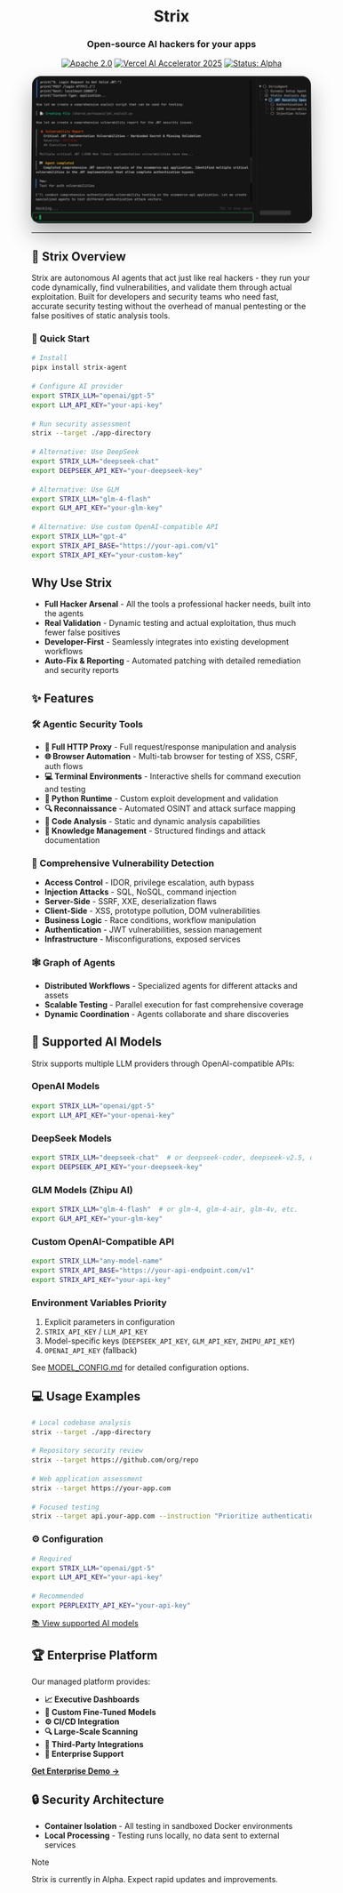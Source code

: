 <div align="center">

# Strix

### Open-source AI hackers for your apps

[![Apache 2.0](https://img.shields.io/badge/license-Apache%202.0-blue.svg)](LICENSE)
[![Vercel AI Accelerator 2025](https://img.shields.io/badge/Vercel%20AI-Accelerator%202025-000000?style=flat&logo=vercel)](https://vercel.com/ai-accelerator)
[![Status: Alpha](https://img.shields.io/badge/status-alpha-orange.svg)](https://github.com/usestrix/strix)

</div>

<div align="center">
<img src=".github/screenshot.png" alt="Strix Demo" width="800" style="border-radius: 16px; box-shadow: 0 20px 40px rgba(0, 0, 0, 0.3), 0 0 0 1px rgba(255, 255, 255, 0.1), inset 0 1px 0 rgba(255, 255, 255, 0.2); transform: perspective(1000px) rotateX(2deg); transition: transform 0.3s ease;">
</div>

---

## 🦉 Strix Overview

Strix are autonomous AI agents that act just like real hackers - they run your code dynamically, find vulnerabilities, and validate them through actual exploitation. Built for developers and security teams who need fast, accurate security testing without the overhead of manual pentesting or the false positives of static analysis tools.

### 🚀 Quick Start

```bash
# Install
pipx install strix-agent

# Configure AI provider
export STRIX_LLM="openai/gpt-5"
export LLM_API_KEY="your-api-key"

# Run security assessment
strix --target ./app-directory

# Alternative: Use DeepSeek
export STRIX_LLM="deepseek-chat"
export DEEPSEEK_API_KEY="your-deepseek-key"

# Alternative: Use GLM
export STRIX_LLM="glm-4-flash"
export GLM_API_KEY="your-glm-key"

# Alternative: Use custom OpenAI-compatible API
export STRIX_LLM="gpt-4"
export STRIX_API_BASE="https://your-api.com/v1"
export STRIX_API_KEY="your-custom-key"
```

## Why Use Strix

- **Full Hacker Arsenal** - All the tools a professional hacker needs, built into the agents
- **Real Validation** - Dynamic testing and actual exploitation, thus much fewer false positives
- **Developer-First** - Seamlessly integrates into existing development workflows
- **Auto-Fix & Reporting** - Automated patching with detailed remediation and security reports

## ✨ Features

### 🛠️ Agentic Security Tools

- **🔌 Full HTTP Proxy** - Full request/response manipulation and analysis
- **🌐 Browser Automation** - Multi-tab browser for testing of XSS, CSRF, auth flows
- **💻 Terminal Environments** - Interactive shells for command execution and testing
- **🐍 Python Runtime** - Custom exploit development and validation
- **🔍 Reconnaissance** - Automated OSINT and attack surface mapping
- **📁 Code Analysis** - Static and dynamic analysis capabilities
- **📝 Knowledge Management** - Structured findings and attack documentation

### 🎯 Comprehensive Vulnerability Detection

- **Access Control** - IDOR, privilege escalation, auth bypass
- **Injection Attacks** - SQL, NoSQL, command injection
- **Server-Side** - SSRF, XXE, deserialization flaws
- **Client-Side** - XSS, prototype pollution, DOM vulnerabilities
- **Business Logic** - Race conditions, workflow manipulation
- **Authentication** - JWT vulnerabilities, session management
- **Infrastructure** - Misconfigurations, exposed services

### 🕸️ Graph of Agents

- **Distributed Workflows** - Specialized agents for different attacks and assets
- **Scalable Testing** - Parallel execution for fast comprehensive coverage
- **Dynamic Coordination** - Agents collaborate and share discoveries


## 🤖 Supported AI Models

Strix supports multiple LLM providers through OpenAI-compatible APIs:

### OpenAI Models
```bash
export STRIX_LLM="openai/gpt-5"
export LLM_API_KEY="your-openai-key"
```

### DeepSeek Models
```bash
export STRIX_LLM="deepseek-chat"  # or deepseek-coder, deepseek-v2.5, deepseek-r1
export DEEPSEEK_API_KEY="your-deepseek-key"
```

### GLM Models (Zhipu AI)
```bash
export STRIX_LLM="glm-4-flash"  # or glm-4, glm-4-air, glm-4v, etc.
export GLM_API_KEY="your-glm-key"
```

### Custom OpenAI-Compatible API
```bash
export STRIX_LLM="any-model-name"
export STRIX_API_BASE="https://your-api-endpoint.com/v1"
export STRIX_API_KEY="your-api-key"
```

### Environment Variables Priority
1. Explicit parameters in configuration
2. `STRIX_API_KEY` / `LLM_API_KEY`
3. Model-specific keys (`DEEPSEEK_API_KEY`, `GLM_API_KEY`, `ZHIPU_API_KEY`)
4. `OPENAI_API_KEY` (fallback)

See [MODEL_CONFIG.md](MODEL_CONFIG.md) for detailed configuration options.

## 💻 Usage Examples

```bash
# Local codebase analysis
strix --target ./app-directory

# Repository security review
strix --target https://github.com/org/repo

# Web application assessment
strix --target https://your-app.com

# Focused testing
strix --target api.your-app.com --instruction "Prioritize authentication and authorization testing"
```

### ⚙️ Configuration

```bash
# Required
export STRIX_LLM="openai/gpt-5"
export LLM_API_KEY="your-api-key"

# Recommended
export PERPLEXITY_API_KEY="your-api-key"
```

[📚 View supported AI models](https://docs.litellm.ai/docs/providers)

## 🏆 Enterprise Platform

Our managed platform provides:

- **📈 Executive Dashboards**
- **🧠 Custom Fine-Tuned Models**
- **⚙️ CI/CD Integration**
- **🔍 Large-Scale Scanning**
- **🔌 Third-Party Integrations**
- **🎯 Enterprise Support**

[**Get Enterprise Demo →**](https://form.typeform.com/to/ljtvl6X0)

## 🔒 Security Architecture

- **Container Isolation** - All testing in sandboxed Docker environments
- **Local Processing** - Testing runs locally, no data sent to external services

> [!NOTE]
> Strix is currently in Alpha. Expect rapid updates and improvements.
